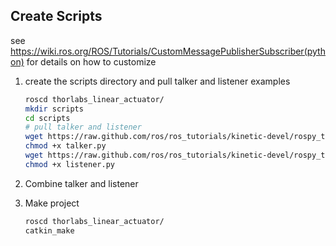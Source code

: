 ## Create Scripts

see <https://wiki.ros.org/ROS/Tutorials/CustomMessagePublisherSubscriber(python)> for details on how to customize

1. create the scripts directory and pull talker and listener examples

    ```bash
    roscd thorlabs_linear_actuator/
    mkdir scripts
    cd scripts
    # pull talker and listener
    wget https://raw.github.com/ros/ros_tutorials/kinetic-devel/rospy_tutorials/001_talker_listener/talker.py
    chmod +x talker.py 
    wget https://raw.github.com/ros/ros_tutorials/kinetic-devel/rospy_tutorials/001_talker_listener/listener.py
    chmod +x listener.py
    ```
1. Combine talker and listener

1. Make project

    ```bash
    roscd thorlabs_linear_actuator/
    catkin_make
    ```